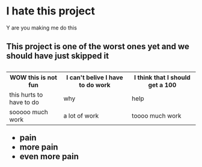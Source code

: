 <!DOCTYPE html>
<html>
<body>

<h1>I hate this project</h1>
<p> Y are you making me do this</p>
<h2>This project is one of the worst ones yet and we should have just skipped it<h2>

<table style="width:100%">
  <tr>
    <th>WOW this is not fun</th>
    <th>I can't belive I have to do work</th>
    <th>I think that I should get a 100</th>
  </tr>
  <tr>
    <td>this hurts to have to do</td>
    <td>why</td>
    <td>help</td>
  </tr>
  <tr>
    <td>sooooo much work</td>
    <td>a lot of work</td>
    <td>toooo much work</td>
  </tr>
</table>

<ul>
  <li>pain</li>
  <li>more pain</li>
  <li>even more pain</li>
</ul>

</body>
</html>
